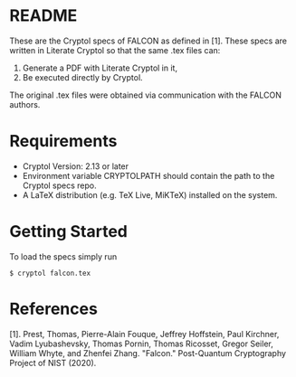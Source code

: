 # README

These are the Cryptol specs of FALCON as defined in [1]. These specs are written in Literate Cryptol so that the same .tex files can:
1. Generate a PDF with Literate Cryptol in it,
1. Be executed directly by Cryptol.

The original .tex files were obtained via communication with the FALCON authors.

# Requirements

- Cryptol Version: 2.13 or later
- Environment variable CRYPTOLPATH should contain the path to the Cryptol specs repo.
- A LaTeX distribution (e.g. TeX Live, MiKTeX) installed on the system.

# Getting Started
To load the specs simply run

```
$ cryptol falcon.tex
```

# References
[1]. Prest, Thomas, Pierre-Alain Fouque, Jeffrey Hoffstein, Paul Kirchner, Vadim Lyubashevsky, Thomas Pornin, Thomas Ricosset, Gregor Seiler, William Whyte, and Zhenfei Zhang. "Falcon." Post-Quantum Cryptography Project of NIST (2020).